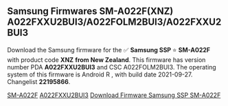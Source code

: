 <h2>Samsung Firmwares SM-A022F(XNZ) A022FXXU2BUI3/A022FOLM2BUI3/A022FXXU2BUI3</h2>
Download the Samsung firmware for the ✅ <strong>Samsung SSP </strong> ⭐ <strong>SM-A022F</strong> with product code <strong>XNZ</strong> <strong> from New Zealand</strong>. This firmware has version number PDA <strong>A022FXXU2BUI3</strong> and CSC A022FOLM2BUI3. The operating system of this firmware is Android R , with build date 2021-09-27. Changelist <strong>22195866</strong>.


[SM-A022F](https://samfirm.shop/samsung/model/SM-A022F)
[A022FXXU2BUI3](https://samfirm.shop/samsung/pda/A022FXXU2BUI3)
[Download Firmware Samsung SSP SM-A022F](https://samfirm.shop/samsung/firmware/459927)
